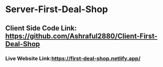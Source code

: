 # Server-First-Deal-Shop

## Client Side Code Link: https://github.com/Ashraful2880/Client-First-Deal-Shop
### Live Website Link:https://first-deal-shop.netlify.app/
